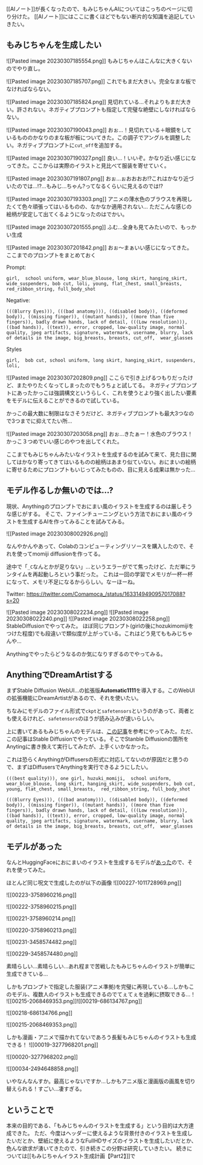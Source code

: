 [[AIノート]]が長くなったので、もみじちゃんAIについてはこっちのページに切り分けた。
[[AIノート]]にはここに書くほどでもない断片的な知識を追記していきたい。

## もみじちゃんを生成したい

![[Pasted image 20230307185554.png]]
もみじちゃんはこんなに大きくないのでやり直し。


![[Pasted image 20230307185707.png]]
これでもまだ大きい。完全なまな板でなければならない。


![[Pasted image 20230307185824.png]]
見切れている...それよりもまだ大きい。許されない。ネガティブプロンプトも指定して完璧な絶壁にしなければならない。

![[Pasted image 20230307190043.png]]
おぉ...！見切れている＋眼鏡をしているもののかなりのまな板が板についてきた。この調子でアングルを調整したい。ネガティブプロンプトに`cut_off`を追加する。

![[Pasted image 20230307190327.png]]
良い...！いいぞ。かなり近い感じになってきた。ここからは実際のイラストと見比べて服装を寄せていく。

![[Pasted image 20230307191807.png]]
おぉ...ぉおおおお!?これはかなり近づいたのでは...!?...もみじ...ちゃん?ってなるくらいに見えるのでは!?

![[Pasted image 20230307193303.png]]
アニメの薄水色のブラウスを再現したくて色々頑張ってはいるものの、なかなか適用されない...
ただこんな感じの絵柄が安定して出てくるようになったのはでかい。

![[Pasted image 20230307201555.png]]
ふむ...全身も見てみたいので、もっかい生成

![[Pasted image 20230307201842.png]]
おぉ～まぁいい感じになってきた。ここまでのプロンプトをまとめておく

Prompt:
```
girl,  school uniform, wear_blue_blouse, long skirt, hanging_skirt, wide_suspenders, bob cut, loli, young, flat_chest, small_breasts,  red_ribbon_string, full_body_shot
```

Negative:
```
(((Blurry Eyes))), (((bad anatomy))), ((disabled body)), ((deformed body)), ((missing finger)), ((mutant hands)), ((more than five fingers)), badly drawn hands, lack of detail, (((Low resolution))), ((bad hands)), ((text)), error, cropped, low-quality image, normal quality, jpeg artifacts, signature, watermark, username, blurry, lack of details in the image, big_breasts, breasts, cut_off,  wear_glasses
```

Styles
```
girl,  bob cut, school uniform, long skirt, hanging_skirt, suspenders, loli, 
```

![[Pasted image 20230307202809.png]]
ここらで引き上げるつもりだったけど、またやりたくなってしまったのでもうちょと試してる。
ネガティブプロンプトにあったかっこは強調構文というらしく、これを使うとより強く出したい要素をモデルに伝えることができるので試している。

かっこの最大数に制限はなさそうだけど、ネガティブプロンプトも最大3つなので3つまでに抑えてたい所...

![[Pasted image 20230307203058.png]]
おぉ...きたぁー！水色のブラウス！かっこ３つめでいい感じのやつを出してくれた。

ここまでもみじちゃんみたいなイラストを生成するのを試みて来て、見た目に関してはかなり寄ってきてはいるものの絵柄はあまり似ていない。おにまいの絵柄に寄せるためにプロンプトもいじってみたものの、目に見える成果は無かった...

## モデル作るしか無いのでは...?

現状、Anythingのプロンプトでおにまい風のイラストを生成するのは厳しそうな感じがする。
そこで、ファインチューニングという方法でおにまい風のイラストを生成するAIを作ってみることを試みてみる。

![[Pasted image 20230308002926.png]]

なんやかんやあって、Colabのコンピューティングリソースを購入したので、それを使ってmomiji diffusionを作ってる。

途中で「`_C`なんとかが足りない」...というエラーがでて焦ったけど、ただ単にランタイムを再起動しろという事だった。
これは一回の学習でメモリが一杯一杯になって、メモリ不足になるかららしい。なーほーね。

Twitter:
https://twitter.com/Comamoca_/status/1633149490957017088?s=20

![[Pasted image 20230308022234.png]]
![[Pasted image 20230308022240.png]]
![[Pasted image 20230308022258.png]]
StableDiffusionでやってみた。
ほぼ同じプロンプト(girlの後にhozukimomijiをつけた程度)でも段違いで類似度が上がっている。これはどう見てももみじちゃんや...

Anythingでやったらどうなるのか気になりすぎるのでやってみる。

## AnythingでDreamArtistする
まずStable Diffusion WebUI...の拡張版**Automatic1111**を導入する。このWebUIの拡張機能にDreamArtistがあるので、それを使いたい。

ちなみにモデルのファイル形式で`ckpt`と`safetensors`というのがあって、両者とも使えるけれど、`safetensors`のほうが読み込みが速いらしい。

上に書いてあるもみじちゃんのモデルは、[この記事](http://cedro3.com/ai/dream-booth/)を参考にやってみた。ただ、この記事はStable Diffusionでやっている。そこでStanble Diffusionの箇所をAnytingに書き換えて実行してみたが、上手くいかなかった。

これは恐らくAnythingがDiffusersの形式に対応してないのが原因だと思うので、まずはDiffusersでAnythingを実行できるようにしたい。


```Prompt
(((best quality))), one girl, huzuki_momiji,  school uniform, wear_blue_blouse, long skirt, hanging_skirt, wide_suspenders, bob cut,  young, flat_chest, small_breasts,  red_ribbon_string, full_body_shot
```

```Negative
(((Blurry Eyes))), (((bad anatomy))), ((disabled body)), ((deformed body)), ((missing finger)), ((mutant hands)), ((more than five fingers)), badly drawn hands, lack of detail, (((Low resolution))), ((bad hands)), ((text)), error, cropped, low-quality image, normal quality, jpeg artifacts, signature, watermark, username, blurry, lack of details in the image, big_breasts, breasts, cut_off,  wear_glasses
```

## モデルがあった
なんとHuggingFaceにおにまいのイラストを生成するモデルが[あった](https://huggingface.co/alea31415/onimai-characters/tree/main)ので、それを使ってみた。

ほとんど同じ呪文で生成したのが以下の画像
![[00227-1011728969.png]]

![[00223-3758960216.png]]

![[00222-3758960215.png]]

![[00221-3758960214.png]]

![[00220-3758960213.png]]

![[00231-3458574482.png]]

![[00229-3458574480.png]]

素晴らしい...素晴らしい...あれ程まで苦戦したもみじちゃんのイラストが簡単に生成できている...

しかもプロンプトで指定した服装(アニメ準拠)を完璧に再現している...しかもこのモデル、複数人のイラストも生成できるのでてぇてぇを過剰に摂取できる...！
![[00215-2068469353.png]]![[00219-686134767.png]]

![[00218-686134766.png]]

![[00215-2068469353.png]]

しかも漫画・アニメで描かれてないであろう長髪もみじちゃんのイラストも生成できる！
![[00019-3277968201.png]]

![[00020-3277968202.png]]

![[00034-2494648858.png]]

いやなんなんすか。最高じゃないですか...しかもアニメ版と漫画版の画風を切り替えられる！すごい...凄すぎる。

## ということで
本来の目的である、「もみじちゃんのイラストを生成する」という目的は大方達成できた。
ただ、今度はヘッダーに使えるような背景付きのイラストを生成したいだとか、壁紙に使えるようなFullHDサイズのイラストを生成したいだとか、色んな欲求が湧いてきたので、引き続きこの分野は研究していきたい。
続きについては[[もみじちゃんイラスト生成計画【Part2】]]で